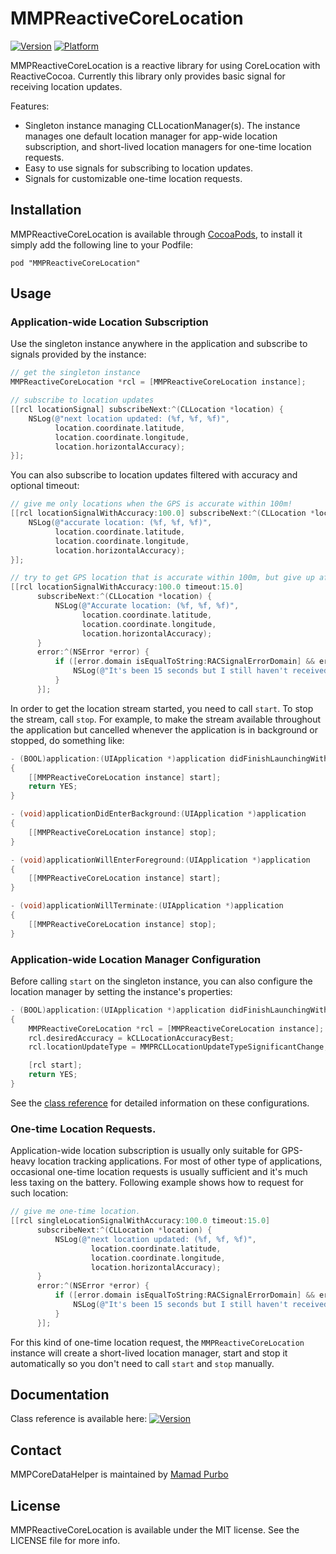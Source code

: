# MMPReactiveCoreLocation

[![Version](http://cocoapod-badges.herokuapp.com/v/MMPReactiveCoreLocation/badge.png)](http://cocoadocs.org/docsets/MMPReactiveCoreLocation)
[![Platform](http://cocoapod-badges.herokuapp.com/p/MMPReactiveCoreLocation/badge.png)](http://cocoadocs.org/docsets/MMPReactiveCoreLocation)

MMPReactiveCoreLocation is a reactive library for using CoreLocation with ReactiveCocoa. Currently this library only provides
basic signal for receiving location updates.

Features:
* Singleton instance managing CLLocationManager(s). The instance manages one default location manager for app-wide location subscription, and short-lived location managers for one-time location requests.
* Easy to use signals for subscribing to location updates.
* Signals for customizable one-time location requests.

## Installation

MMPReactiveCoreLocation is available through [CocoaPods](http://cocoapods.org), to install
it simply add the following line to your Podfile:

    pod "MMPReactiveCoreLocation"

## Usage

### Application-wide Location Subscription

Use the singleton instance anywhere in the application and subscribe to signals provided by the instance:
```objectivec
// get the singleton instance
MMPReactiveCoreLocation *rcl = [MMPReactiveCoreLocation instance];

// subscribe to location updates
[[rcl locationSignal] subscribeNext:^(CLLocation *location) {
    NSLog(@"next location updated: (%f, %f, %f)",
          location.coordinate.latitude,
          location.coordinate.longitude,
          location.horizontalAccuracy);
}];
```
You can also subscribe to location updates filtered with accuracy and optional timeout:
```objectivec
// give me only locations when the GPS is accurate within 100m!
[[rcl locationSignalWithAccuracy:100.0] subscribeNext:^(CLLocation *location) {
    NSLog(@"accurate location: (%f, %f, %f)",
          location.coordinate.latitude,
          location.coordinate.longitude,
          location.horizontalAccuracy);
}];

// try to get GPS location that is accurate within 100m, but give up after 15 seconds 
[[rcl locationSignalWithAccuracy:100.0 timeout:15.0]
      subscribeNext:^(CLLocation *location) {
          NSLog(@"Accurate location: (%f, %f, %f)",
                location.coordinate.latitude,
                location.coordinate.longitude,
                location.horizontalAccuracy);
      }
      error:^(NSError *error) {
          if ([error.domain isEqualToString:RACSignalErrorDomain] && error.code == RACSignalErrorTimedOut) {
              NSLog(@"It's been 15 seconds but I still haven't received accurate location.");
          }
      }];
```
In order to get the location stream started, you need to call `start`. To stop the stream, call `stop`. For example, to make the stream available
throughout the application but cancelled whenever the application is in background or stopped, do something like:
```objectivec
- (BOOL)application:(UIApplication *)application didFinishLaunchingWithOptions:(NSDictionary *)launchOptions
{
    [[MMPReactiveCoreLocation instance] start];    
    return YES;
}

- (void)applicationDidEnterBackground:(UIApplication *)application
{
    [[MMPReactiveCoreLocation instance] stop];
}

- (void)applicationWillEnterForeground:(UIApplication *)application
{
    [[MMPReactiveCoreLocation instance] start];
}

- (void)applicationWillTerminate:(UIApplication *)application
{
    [[MMPReactiveCoreLocation instance] stop];
}
```

### Application-wide Location Manager Configuration

Before calling `start` on the singleton instance, you can also configure the location manager by setting the instance's properties:
```objectivec
- (BOOL)application:(UIApplication *)application didFinishLaunchingWithOptions:(NSDictionary *)launchOptions
{
    MMPReactiveCoreLocation *rcl = [MMPReactiveCoreLocation instance];
    rcl.desiredAccuracy = kCLLocationAccuracyBest;
    rcl.locationUpdateType = MMPRCLLocationUpdateTypeSignificantChange; // only monitors significant change.

    [rcl start];
    return YES;
}
```
See the [class reference](http://cocoadocs.org/docsets/MMPReactiveCoreLocation) for detailed information on these configurations.

### One-time Location Requests.

Application-wide location subscription is usually only suitable for GPS-heavy location tracking applications. For most of other type of applications, occasional one-time location requests is usually sufficient and it's much less taxing on the battery. Following example shows how to request for such location:

```objectivec
// give me one-time location.
[[rcl singleLocationSignalWithAccuracy:100.0 timeout:15.0]
      subscribeNext:^(CLLocation *location) {
          NSLog(@"next location updated: (%f, %f, %f)", 
                  location.coordinate.latitude, 
                  location.coordinate.longitude, 
                  location.horizontalAccuracy);
      }
      error:^(NSError *error) {
          if ([error.domain isEqualToString:RACSignalErrorDomain] && error.code == RACSignalErrorTimedOut) {
              NSLog(@"It's been 15 seconds but I still haven't received accurate location.");
          }
      }];
```

For this kind of one-time location request, the `MMPReactiveCoreLocation` instance will create a short-lived location manager, start and stop it automatically so you don't need to call `start` and `stop` manually.

## Documentation

Class reference is available here: [![Version](http://cocoapod-badges.herokuapp.com/v/MMPReactiveCoreLocation/badge.png)](http://cocoadocs.org/docsets/MMPReactiveCoreLocation)

## Contact

MMPCoreDataHelper is maintained by [Mamad Purbo](https://twitter.com/purubo)

## License

MMPReactiveCoreLocation is available under the MIT license. See the LICENSE file for more info.

